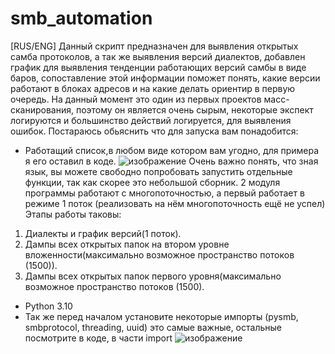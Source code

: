 # smb_automation
[RUS/ENG]
Данный скрипт предназначен для выявления открытых самба протоколов, а так же выявления версий диалектов, добавлен график для выявления тенденции работающих версий самбы в виде баров, сопоставление этой информации поможет понять, какие версии работают в блоках адресов и на какие делать ориентир в первую очередь. На данный момент это один из первых проектов масс-сканирования, поэтому  он является очень сырым, некоторые экспект логируются и большинство действий логируется, для выявления ошибок. 
Постараюсь обьяснить что для запуска вам понадобится:
- Работащий список,в любом виде котором вам угодно, для примера я его оставил в коде.
![изображение](https://user-images.githubusercontent.com/112577182/204134300-5fb1cb97-b4ff-44b8-8364-4f664d091d4e.png)
Очень важно понять, что зная язык, вы можете свободно попробовать запустить отдельные функции, так как скорее это небольшой сборник.
2 модуля программы работают с многопоточностью, а первый  работает в режиме 1 поток (реализовать на нём многопоточность ещё не успел)
Этапы работы таковы: 
1. Диалекты и график версий(1 поток). 
2. Дампы всех открытых папок на втором уровне вложенности(максимально возможное пространство потоков (1500)). 
3. Дампы всех открытых папок первого уровня(максимально возможное пространство потоков (1500).
- Python 3.10
- Так же перед началом установите некоторые импорты (pysmb, smbprotocol, threading, uuid) это самые важные, остальные посмотрите в коде, в части import
![изображение](https://user-images.githubusercontent.com/112577182/204134738-f93fea6f-5e18-4ec1-ac9b-27813fa666ce.png)
